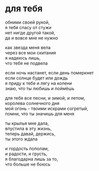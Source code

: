 # для тебя 

обними своей рукой,  
я тебя спасу от стужи  
нет нигде другой такой,  
да и вовсе мне не нужно  

как звезда меня вела   
через все мои скитания   
я надеюсь лишь,  
что тебя не подвела  

если ночь настанет, если день померкнет  
если солнце будет или дождь  
я приду к тебе и лягу на колени   
знаю, что ты любишь и поймёшь   

для тебя все песни, и зимой, и летом,   
королева солнечного дня   
мой огонь - твоими искрами согретый,   
помни, что ты значишь для меня   

ты крылья мне дала,  
впустила в эту жизнь,  
теперь давай, держись,  
ты этого ждала  

и гордость пополам,   
и радости, и грусть,   
я благодарна лишь за то,  
что больше не боюсь
